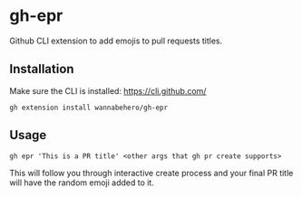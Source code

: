 # gh-epr

Github CLI extension to add emojis to pull requests titles.

## Installation

Make sure the CLI is installed: https://cli.github.com/

```
gh extension install wannabehero/gh-epr
```

## Usage

```
gh epr 'This is a PR title' <other args that gh pr create supports>
```

This will follow you through interactive create process
and your final PR title will have the random emoji added to it.

